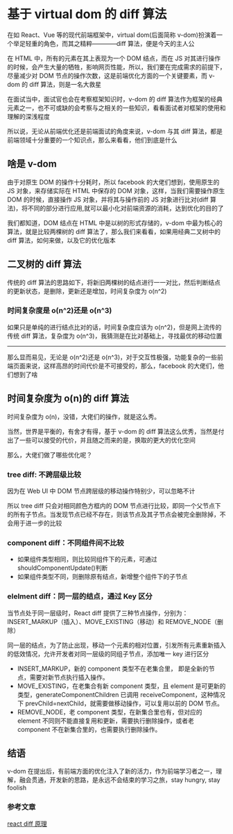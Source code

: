 # 基于 virtual dom 的 diff 算法

在如 React、Vue 等的现代前端框架中，virtual dom(后面简称 v-dom)扮演着一个举足轻重的角色，而其之精粹————diff 算法，便是今天的主人公

在 HTML 中，所有的元素在其上表现为一个 DOM 结点，而在 JS 对其进行操作的时候，会产生大量的牺牲，影响网页性能，所以，我们要在完成需求的前提下，尽量减少对 DOM 节点的操作次数，这是前端优化方面的一个关键要素，而 v-dom 的 diff 算法，则是一名大救星

在面试当中，面试官也会在考察框架知识时，v-dom 的 diff 算法作为框架的经典元素之一，也不可或缺的会考察与之相关的一些知识，看看面试者对框架的使用和理解的深浅程度

所以说，无论从前端优化还是前端面试的角度来说，v-dom 与其 diff 算法，都是前端领域十分重要的一个知识点，那么来看看，他们到底是什么

## 啥是 v-dom

由于对原生 DOM 的操作十分耗时，所以 facebook 的大佬们想到，使用原生的 JS 对象，来存储实际在 HTML 中保存的 DOM 对象，这样，当我们需要操作原生 DOM 的时候，直接操作 JS 对象，并将其与操作前的 JS 对象进行比对(diff 算法)，将不同的部分进行应用,就可以最小化对前端资源的消耗，达到优化的目的了

我们都知道，DOM 结点在 HTML 中是以树的形式存储的，v-dom 中最为核心的算法，就是比较两棵树的 diff 算法了，那么我们来看看，如果用经典二叉树中的 diff 算法，如何来做，以及它的优化版本

## 二叉树的 diff 算法

传统的 diff 算法的思路如下，将新旧两棵树的结点进行一一对比，然后判断结点的更新状态，是删除，更新还是增加，时间复杂度为 o(n^2)

### 时间复杂度是 o(n^2)还是 o(n^3)

如果只是单纯的进行结点比对的话，时间复杂度应该为 o(n^2)，但是网上流传的传统 diff 算法，复杂度为 o(n^3)，我猜测是在比对基础上，寻找最优的移动位置

---

那么显而易见，无论是 o(n^2)还是 o(n^3)，对于交互性极强，功能复杂的一些前端页面来说，这样高昂的时间代价是不可接受的，那么，facebook 的大佬们，他们想到了啥

## 时间复杂度为 o(n)的 diff 算法

时间复杂度为 o(n)，没错，大佬们的操作，就是这么秀。

当然，世界是平衡的，有舍才有得，基于 v-dom 的 diff 算法这么优秀，当然是付出了一些可以接受的代价，并且随之而来的是，换取的更大的优化空间

那么，大佬们做了哪些优化呢？

### tree diff: 不跨层级比较

因为在 Web UI 中 DOM 节点跨层级的移动操作特别少，可以忽略不计

所以 tree diff 只会对相同颜色方框内的 DOM 节点进行比较，即同一个父节点下的所有子节点。当发现节点已经不存在，则该节点及其子节点会被完全删除掉，不会用于进一步的比较

### component diff：不同组件间不比较

- 如果组件类型相同，则比较同组件下的元素，可通过 shouldComponentUpdate()判断
- 如果组件类型不同，则删除原有结点，新增整个组件下的子节点

### elelment diff：同一层的结点，通过 Key 区分

当节点处于同一层级时，React diff 提供了三种节点操作，分别为：INSERT_MARKUP（插入）、MOVE_EXISTING（移动）和 REMOVE_NODE（删除）

同一层的结点，为了防止出现，移动一个元素的相对位置，引发所有元素重新插入的低效情况，允许开发者对同一层级的同组子节点，添加唯一 key 进行区分

- INSERT_MARKUP，新的 component 类型不在老集合里， 即是全新的节点，需要对新节点执行插入操作。
- MOVE_EXISTING，在老集合有新 component 类型，且 element 是可更新的类型，generateComponentChildren 已调用 receiveComponent，这种情况下 prevChild=nextChild，就需要做移动操作，可以复用以前的 DOM 节点。
- REMOVE_NODE，老 component 类型，在新集合里也有，但对应的 element 不同则不能直接复用和更新，需要执行删除操作，或者老 component 不在新集合里的，也需要执行删除操作。

## 结语

v-dom 在提出后，有前端方面的优化注入了新的活力，作为前端学习者之一，理解，融会贯通，开发新的思路，是永远不会结束的学习之旅，stay hungry, stay foolish

### 参考文章

[react diff 原理](http://imweb.io/topic/579e33d693d9938132cc8d94)
